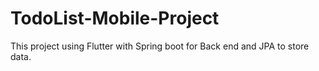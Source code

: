 # TodoList-Mobile-Project
This project using Flutter with Spring boot for Back end and JPA to store data. 
